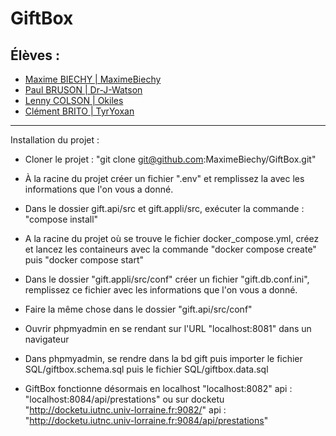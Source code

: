 # GiftBox

## Élèves :
- [Maxime BIECHY | MaximeBiechy](https://github.com/MaximeBiechy/)
- [Paul BRUSON | Dr-J-Watson](https://github.com/Dr-J-Watson)
- [Lenny COLSON | Okiles](https://github.com/Okiles)
- [Clément BRITO | TyrYoxan](https://github.com/TyrYoxan)

---

Installation du projet :

- Cloner le projet : "git clone git@github.com:MaximeBiechy/GiftBox.git"

- À la racine du projet créer un fichier ".env" et remplissez la avec les informations que l'on vous a donné.

- Dans le dossier gift.api/src et gift.appli/src, exécuter la commande : "compose install"

- A la racine du projet où se trouve le fichier docker_compose.yml, créez et lancez les containeurs avec la commande "docker compose create" puis "docker compose start"

- Dans le dossier "gift.appli/src/conf" créer un fichier "gift.db.conf.ini", remplissez ce fichier avec les informations que l'on vous a donné.

- Faire la même chose dans le dossier "gift.api/src/conf"

- Ouvrir phpmyadmin en se rendant sur l'URL "localhost:8081" dans un navigateur

- Dans phpmyadmin, se rendre dans la bd gift puis importer le fichier SQL/giftbox.schema.sql puis le fichier SQL/giftbox.data.sql

- GiftBox fonctionne désormais en localhost "localhost:8082" api : "localhost:8084/api/prestations" ou sur docketu "http://docketu.iutnc.univ-lorraine.fr:9082/"  api : "http://docketu.iutnc.univ-lorraine.fr:9084/api/prestations"

